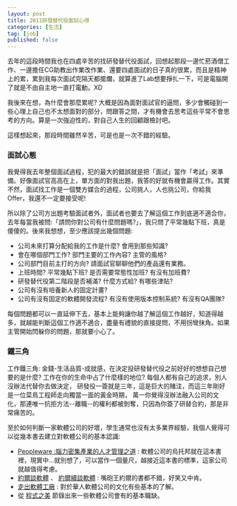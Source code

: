 ```yaml
---
layout: post
title: 2011研發替代役面試心得
categories: [生活]
tag: [job]
published: false
---
```


去年的這段時間我也在四處辛苦的找研發替代役面試，回想起那段一邊忙菸酒僧工作、一邊擔任CG助教出作業改作業、還要四處面試的日子真的很累，而且是精神上的累，累到我每次面試完隔天都擺爛，就算進了Lab想要掙扎一下，可是電腦開了就是不由自主地一直打電動。XD

我後來在想，為什麼會那麼累呢? 大概是因為面對面試官的逼問，多少會觸碰到一些心理上自己也不太想面對的部分，問跟答之間，才有機會去思考這些平常不會思考的方向。算是一次強迫性的，對自己人生的回顧跟檢討吧。

這樣想起來，那段時間雖然辛苦，可是也是一次不錯的經驗。


### 面試心態

我覺得我去年整個面試過程，犯的最大的錯誤就是把「面試」當作「考試」來準備。好像面試官高高在上，單方面的對我出題，我答的好就有機會贏得工作。其實不然，面試找工作是一個雙方媒合的過程，公司挑人，人也挑公司，你給我Offer，我還不一定要接受呢!

所以除了公司方出題考驗面試者外，面試者也要去了解這個工作到底適不適合你，去年每當我被問:「請問你對公司有什麼問題嗎?」，我只問了平常幾點下班，真是傻傻的。後來我想想，至少應該提出幾個問題:

* 公司未來打算分配給我的工作是什麼? 會用到那些知識?
* 會在哪個部門工作? 部門主要的工作內容? 主管的風格?
* 公司部門目前主打的方向? 請面試官聊聊他們的產品還有業務。
* 上班時間? 平常幾點下班? 是否需要常態性加班? 有沒有加班費?
* 研發替代役第二階段是否補滿? 什麼方式給? 有哪些津貼?
* 公司有沒有培養新人的固定計畫?
* 公司有沒有固定的軟體開發流程? 有沒有使用版本控制系統? 有沒有QA團隊?

每個問題都可以一直延伸下去，基本上能夠讓你越了解這個工作越好，知道得越多，就越能判斷這個工作適不適合，盡量有禮貌的直接提問，不用拐彎抹角。如果主管開始閃躲你的問題，那就要小心了。

### 鐵三角

工作鐵三角: 金錢-生活品質-成就感，在決定投研發替代役之前好好的想想自己想要的是什麼?
工作在你的生命中占了什麼樣的地位?
每個人都有自己的追求，別人沒辦法代替你去做決定，
研發役一簽就是三年，這是巨大的賭注，而這三年剛好是一位菜鳥工程師走向獨當一面的黃金時期，
萬一你覺得沒辦法融入公司的文化，那連唯一抗拒方法--離職--的權利都被剝奪，只因為你簽了研替合約，那是非常痛苦的。

至於如何判斷一家軟體公司的好壞，學生通常也沒有太多業界經驗，我個人覺得可以從幾本書去建立對軟體公司的基本認識:

* [Peopleware :腦力密集產業的人才管理之道][2] : 軟體公司的烏托邦就在這本書裡，現實中...就別想了，可以當作一個量尺，越接近這本書的標準，這家公司就越值得考慮。
* [約爾談軟體][3] 、 [約爾續談軟體][4] : 嘴砲王約爾的書都不錯，好笑又中肯。
* [走出軟體工廠][5] : 對於華人軟體公司的文化有些基本的了解。
* 從 [程式之美][1] 節錄出來一些軟體公司會有的基本職缺。


[1]: http://lpc1234kimo.blogspot.tw/2010/11/sa-sd-rd-pg-pm-dba-mis.html "軟體職缺"
[2]: http://www.books.com.tw/exep/prod/booksfile.php?item=0010387385 "Peopleware"
[3]: http://haha/ "約爾趣談軟體"
[4]: http://haha/ "約爾續談軟體"
[5]: http://haha/ "走出軟體工廠"
[7]: http://www.csie.nctu.edu.tw/~jclu/letter.htm "一封台積電離職工程師的信"
[8]: https://disp.cc/b/27-2hfS "為何要念國內研究所"